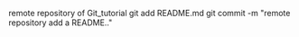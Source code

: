 remote repository of Git_tutorial
git add README.md
git commit -m "remote repository add a README.."
